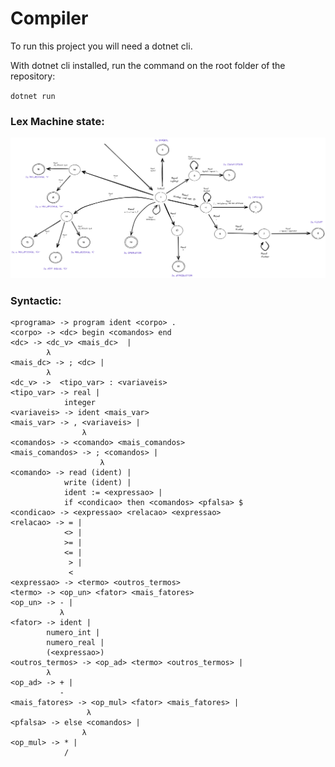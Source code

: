 ﻿# Compiler

To run this project you will need a dotnet cli.

With dotnet cli installed, run the command on the root folder of the repository: 

``
dotnet run
``

### Lex Machine state:

![alt text](Assets/CompilerStateMachine.png)

### Syntactic:

```
<programa> -> program ident <corpo> .
<corpo> -> <dc> begin <comandos> end
<dc> -> <dc_v> <mais_dc>  |
        λ
<mais_dc> -> ; <dc> |
        λ
<dc_v> ->  <tipo_var> : <variaveis>
<tipo_var> -> real |
            integer
<variaveis> -> ident <mais_var>
<mais_var> -> , <variaveis> |
                λ
<comandos> -> <comando> <mais_comandos>
<mais_comandos> -> ; <comandos> |
                    λ
<comando> -> read (ident) |
            write (ident) |
            ident := <expressao> |
            if <condicao> then <comandos> <pfalsa> $
<condicao> -> <expressao> <relacao> <expressao>
<relacao> -> = |
            <> |
            >= |
            <= |
             > |
             <
<expressao> -> <termo> <outros_termos>
<termo> -> <op_un> <fator> <mais_fatores>
<op_un> -> - |
           λ
<fator> -> ident |
        numero_int |
        numero_real |
        (<expressao>)
<outros_termos> -> <op_ad> <termo> <outros_termos> |
        λ
<op_ad> -> + |
           -
<mais_fatores> -> <op_mul> <fator> <mais_fatores> |
                 λ
<pfalsa> -> else <comandos> |
                λ
<op_mul> -> * | 
            /

```

